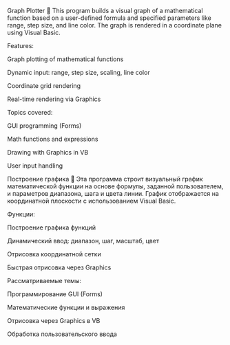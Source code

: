 Graph Plotter
📌 This program builds a visual graph of a mathematical function based on a user-defined formula and specified parameters like range, step size, and line color. The graph is rendered in a coordinate plane using Visual Basic.

Features:

Graph plotting of mathematical functions

Dynamic input: range, step size, scaling, line color

Coordinate grid rendering

Real-time rendering via Graphics

Topics covered:

GUI programming (Forms)

Math functions and expressions

Drawing with Graphics in VB

User input handling

Построение графика
📌 Эта программа строит визуальный график математической функции на основе формулы, заданной пользователем, и параметров диапазона, шага и цвета линии. График отображается на координатной плоскости с использованием Visual Basic.

Функции:

Построение графика функций

Динамический ввод: диапазон, шаг, масштаб, цвет

Отрисовка координатной сетки

Быстрая отрисовка через Graphics

Рассматриваемые темы:

Программирование GUI (Forms)

Математические функции и выражения

Отрисовка через Graphics в VB

Обработка пользовательского ввода